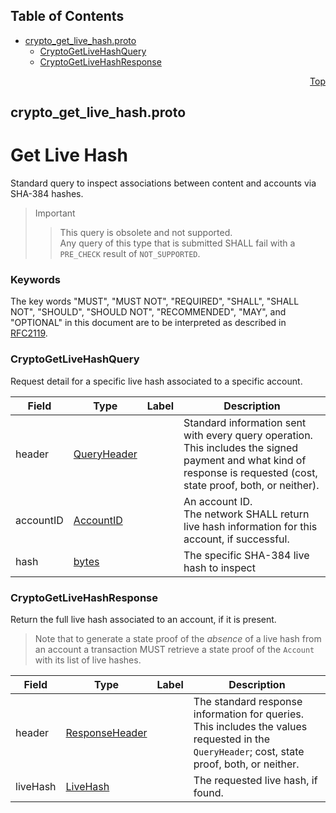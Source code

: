 ## Table of Contents

- [crypto_get_live_hash.proto](#crypto_get_live_hash-proto)
    - [CryptoGetLiveHashQuery](#proto-CryptoGetLiveHashQuery)
    - [CryptoGetLiveHashResponse](#proto-CryptoGetLiveHashResponse)
  



<a name="crypto_get_live_hash-proto"></a>
<p align="right"><a href="#top">Top</a></p>

## crypto_get_live_hash.proto
# Get Live Hash
Standard query to inspect associations between content and accounts via SHA-384 hashes.

> Important
>> This query is obsolete and not supported.<br/>
>> Any query of this type that is submitted SHALL fail with a `PRE_CHECK` result
>> of `NOT_SUPPORTED`.

### Keywords
The key words "MUST", "MUST NOT", "REQUIRED", "SHALL", "SHALL NOT",
"SHOULD", "SHOULD NOT", "RECOMMENDED", "MAY", and "OPTIONAL" in this
document are to be interpreted as described in [RFC2119](https://www.ietf.org/rfc/rfc2119).


<a name="proto-CryptoGetLiveHashQuery"></a>

### CryptoGetLiveHashQuery
Request detail for a specific live hash associated to a specific account.


| Field | Type | Label | Description |
| ----- | ---- | ----- | ----------- |
| header | [QueryHeader](#proto-QueryHeader) |  | Standard information sent with every query operation.<br/> This includes the signed payment and what kind of response is requested (cost, state proof, both, or neither). |
| accountID | [AccountID](#proto-AccountID) |  | An account ID.<br/> The network SHALL return live hash information for this account, if successful. |
| hash | [bytes](#bytes) |  | The specific SHA-384 live hash to inspect |






<a name="proto-CryptoGetLiveHashResponse"></a>

### CryptoGetLiveHashResponse
Return the full live hash associated to an account, if it is present.

> Note that to generate a state proof of the _absence_ of a live hash from an account
> a transaction MUST retrieve a state proof of the `Account` with its list of live hashes.


| Field | Type | Label | Description |
| ----- | ---- | ----- | ----------- |
| header | [ResponseHeader](#proto-ResponseHeader) |  | The standard response information for queries.<br/> This includes the values requested in the `QueryHeader`; cost, state proof, both, or neither. |
| liveHash | [LiveHash](#proto-LiveHash) |  | The requested live hash, if found. |





 <!-- end messages -->

 <!-- end enums -->

 <!-- end HasExtensions -->

 <!-- end services -->


